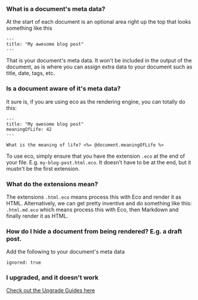 ### What is a document's meta data?

At the start of each document is an optional area right up the top that looks something like this

    ---
    title: "My awesome blog post"
    ---

That is your document's meta data. It won't be included in the output of the document, as is where you can assign extra data to your document such as title, date, tags, etc.


### Is a document aware of it's meta data?

It sure is, if you are using eco as the rendering engine, you can totally do this:

    ---
    title: "My awesome blog post"
    meaningOfLife: 42
    ---

    What is the meaning of life? <%= @document.meaningOfLife %>

To use eco, simply ensure that you have the extension `.eco` at the end of your file. E.g. `my-blog-post.html.eco`. It doesn't have to be at the end, but it mustn't be the first extension.


### What do the extensions mean?

The extensions `.html.eco` means process this with Eco and render it as HTML. Alternatively, we can get pretty inventive and do something like this: `.html.md.eco` which means process this with Eco, then Markdown and finally render it as HTML.


### How do I hide a document from being rendered? E.g. a draft post.

Add the following to your document's meta data

    ignored: true


### I upgraded, and it doesn't work

[Check out the Upgrade Guides here](https://github.com/balupton/docpad/wiki/Upgrading)